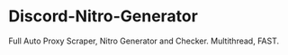# Discord-Nitro-Generator
Full Auto Proxy Scraper, Nitro Generator and Checker. Multithread, FAST. 
